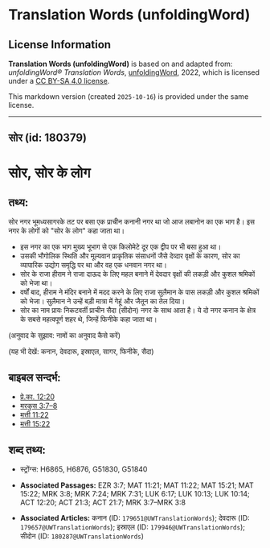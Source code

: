 # Translation Words (unfoldingWord)

## License Information

**Translation Words (unfoldingWord)** is based on and adapted from: _unfoldingWord® Translation Words_, [unfoldingWord](https://unfoldingword.org/utw), 2022, which is licensed under a [CC BY-SA 4.0 license](https://creativecommons.org/licenses/by-sa/4.0/legalcode.en).

This markdown version (created `2025-10-16`) is provided under the same license.



--------------------------------

## सोर (id: 180379)

सोर, सोर के लोग
===============

तथ्य:
-----

सोर नगर भूमध्यसागरके तट पर बसा एक प्राचीन कनानी नगर था जो आज लबानोन का एक भाग है। इस नगर के लोगों को "सोर के लोग" कहा जाता था।

* इस नगर का एक भाग मुख्य भूभाग से एक किलोमेटे दूर एक द्वीप पर भी बसा हुआ था।
* उसकी भौगोलिक स्थिति और मूल्यवान प्राकृतिक संसाधनों जैसे देव्दार वृक्षों के कारण, सोर का व्यापारिक उद्योग समृद्धि पर था और वह एक धनवान नगर था।
* सोर के राजा हीराम ने राजा दाऊद के लिए महल बनाने में देवदार वृक्षों की लकड़ी और कुशल श्रमिकों को भेजा था।
* वर्षों बाद, हीराम ने मंदिर बनाने में मदद करने के लिए राजा सुलैमान के पास लकड़ी और कुशल श्रमिकों को भेजा। सुलैमान ने उन्हें बड़ी मात्रा में गेहूं और जैतून का तेल दिया।
* सोर का नाम प्रायः निकटवर्ती प्राचीन सैदा (सीदोन) नगर के साथ आता है। ये दो नगर कनान के क्षेत्र के सबसे महत्वपूर्ण शहर थे, जिन्हें फिनीके कहा जाता था।

(अनुवाद के सुझाव: नामों का अनुवाद कैसे करें)

(यह भी देखें: कनान, देवदारू, इस्राएल, सागर, फिनीके, सैदा)

बाइबल सन्दर्भ:
--------------

* [प्रे.का. 12:20](https://ref.ly/Acts12:20)
* [मरकुस 3:7–8](https://ref.ly/Mark3:7-Mark3:8)
* [मत्ती 11:22](https://ref.ly/Matt11:22)
* [मत्ती 15:22](https://ref.ly/Matt15:22)

शब्द तथ्य:
----------

* स्ट्रोंग्स: H6865, H6876, G51830, G51840

* **Associated Passages:** EZR 3:7; MAT 11:21; MAT 11:22; MAT 15:21; MAT 15:22; MRK 3:8; MRK 7:24; MRK 7:31; LUK 6:17; LUK 10:13; LUK 10:14; ACT 12:20; ACT 21:3; ACT 21:7; MRK 3:7–MRK 3:8
* **Associated Articles:** कनान (ID: `179651@UWTranslationWords`); देवदारू (ID: `179657@UWTranslationWords`); इस्राएल (ID: `179946@UWTranslationWords`); सीदोन (ID: `180287@UWTranslationWords`)

